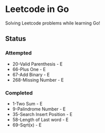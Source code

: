 # Leetcode in Go

Solving Leetcode problems while learning Go!

## Status

### Attempted

- 20-Valid Parenthesis - E
- 66-Plus One - E
- 67-Add Binary - E
- 268-Missing Number - E

### Completed

- 1-Two Sum - E
- 9-Palindrome Number - E
- 35-Search Insert Position - E
- 58-Length of Last word - E
- 69-Sqrt(x) - E

